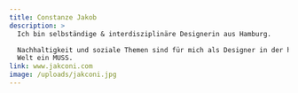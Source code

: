 ```yaml
---
title: Constanze Jakob
description: >
  Ich bin selbständige & interdisziplinäre Designerin aus Hamburg.

  Nachhaltigkeit und soziale Themen sind für mich als Designer in der heutigen
  Welt ein MUSS. 
link: www.jakconi.com
image: /uploads/jakconi.jpg
---
```


